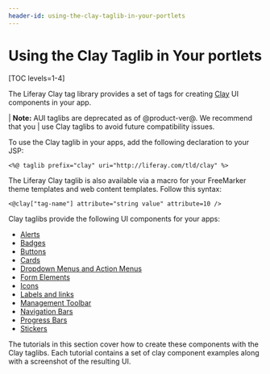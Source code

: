 ```yaml
---
header-id: using-the-clay-taglib-in-your-portlets
---
```


# Using the Clay Taglib in Your portlets

[TOC levels=1-4]

The Liferay Clay tag library provides a set of tags for creating 
[Clay](https://claycss.com/docs/clay/) 
UI components in your app. 

| **Note:** AUI taglibs are deprecated as of @product-ver@. We recommend that you
| use Clay taglibs to avoid future compatibility issues.

To use the Clay taglib in your apps, add the following declaration to your JSP:

    <%@ taglib prefix="clay" uri="http://liferay.com/tld/clay" %>

The Liferay Clay taglib is also available via a macro for your FreeMarker theme 
templates and web content templates. Follow this syntax:

    <@clay["tag-name"] attribute="string value" attribute=10 />

Clay taglibs provide the following UI components for your apps:

- [Alerts](/docs/7-1/tutorials/-/knowledge_base/t/clay-alerts)
- [Badges](/docs/7-1/tutorials/-/knowledge_base/t/clay-badges)
- [Buttons](/docs/7-1/tutorials/-/knowledge_base/t/clay-buttons)
- [Cards](/docs/7-1/tutorials/-/knowledge_base/t/clay-cards)
- [Dropdown Menus and Action Menus](/docs/7-1/tutorials/-/knowledge_base/t/clay-dropdown-menus-and-action-menus)
- [Form Elements](/docs/7-1/tutorials/-/knowledge_base/t/clay-form-elements)
- [Icons](/docs/7-1/tutorials/-/knowledge_base/t/clay-icons)
- [Labels and links](/docs/7-1/tutorials/-/knowledge_base/t/clay-labels-and-links)
- [Management Toolbar](/docs/7-1/tutorials/-/knowledge_base/t/clay-management-toolbar)
- [Navigation Bars](/docs/7-1/tutorials/-/knowledge_base/t/clay-navigation-bars)
- [Progress Bars](/docs/7-1/tutorials/-/knowledge_base/t/clay-progress-bars)
- [Stickers](/docs/7-1/tutorials/-/knowledge_base/t/clay-stickers)

The tutorials in this section cover how to create these components with the Clay 
taglibs. Each tutorial contains a set of clay component examples along with a 
screenshot of the resulting UI.
